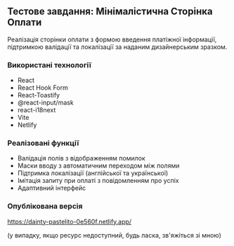 ## Тестове завдання: Мінімалістична Сторінка Оплати

Реалізація сторінки оплати з формою введення платіжної інформації, підтримкою валідації та локалізації за наданим дизайнерським зразком.

### Використані технології

- React
- React Hook Form
- React-Toastify
- @react-input/mask
- react-i18next
- Vite
- Netlify

### Реалізовані функції

- Валідація полів з відображенням помилок
- Маски вводу з автоматичним переходом між полями
- Підтримка локалізації (англійської та української)
- Імітація запиту при оплаті з повідомленням про успіх
- Адаптивний інтерфейс

### Опублікована версія

https://dainty-pastelito-0e560f.netlify.app/

(у випадку, якщо ресурс недоступний, будь ласка, зв'яжіться зі мною)